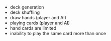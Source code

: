 - deck generation
- deck shuffling
- draw hands (player and AI)
- playing cards (player and AI)
- hand cards are limited
- inability to play the same card more than once
